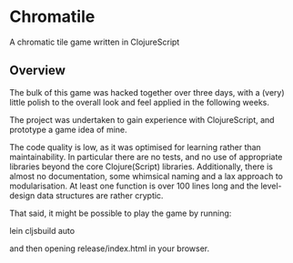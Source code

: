 # Chromatile

A chromatic tile game written in ClojureScript

## Overview

The bulk of this game was hacked together over three days, with a (very) little polish to the overall
look and feel applied in the following weeks.

The project was undertaken to gain experience with ClojureScript, and prototype a game idea of mine.

The code quality is low, as it was optimised for learning rather than maintainability.
In particular there are no tests, and no use of appropriate libraries beyond the core Clojure(Script) libraries.
Additionally, there is almost no documentation, some whimsical naming and a lax approach to modularisation.
At least one function is over 100 lines long and the level-design data structures are rather cryptic.

That said, it might be possible to play the game by running:

lein cljsbuild auto

and then opening release/index.html in your browser.

